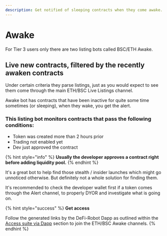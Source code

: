 ```yaml
---
description: Get notified of sleeping contracts when they come awake.
---
```


# Awake

For Tier 3 users only there are two listing bots called BSC/ETH Awake.&#x20;

## Live new contracts, filtered by the recently awaken contracts

Under certain criteria they parse listings, just as you would expect to see them come through the main ETH/BSC Live Listings channel.&#x20;

Awake bot has contracts that have been inactive for quite some time sometimes (or sleeping), when they wake, you get the alert.

### This listing bot monitors contracts that pass the following conditions:

* Token was created more than 2 hours prior
* Trading not enabled yet
* Dev just approved the contract

{% hint style="info" %}
**Usually the developer approves a contract right before adding liquidity pool.**
{% endhint %}

It's a great bot to help find those stealth / insider launches which might go unnoticed otherwise. But definitely not a whole solution for finding them.

It's recommended to check the developer wallet first if a token comes through the Alert channel, to properly DYOR and investigate what is going on.&#x20;

{% hint style="success" %}
**Get access**

Follow the generated links by the DeFi-Robot Dapp as outlined within the [Access suite via Dapp](../../about/getting-started/2.-access-suite-via-dapp.md) section to join the ETH/BSC Awake channels.
{% endhint %}
